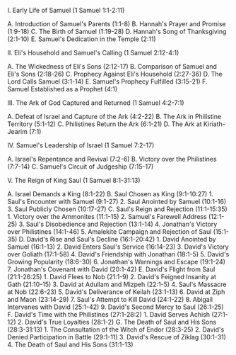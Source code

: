 I. Early Life of Samuel (1 Samuel 1:1-2:11)

   A. Introduction of Samuel's Parents (1:1-8)
   B. Hannah's Prayer and Promise (1:9-18)
   C. The Birth of Samuel (1:19-28)
   D. Hannah's Song of Thanksgiving (2:1-10)
   E. Samuel's Dedication in the Temple (2:11)

II. Eli's Household and Samuel's Calling (1 Samuel 2:12-4:1)

   A. The Wickedness of Eli's Sons (2:12-17)
   B. Comparison of Samuel and Eli's Sons (2:18-26)
   C. Prophecy Against Eli's Household (2:27-36)
   D. The Lord Calls Samuel (3:1-14)
   E. Samuel's Prophecy Fulfilled (3:15-21)
   F. Samuel Established as a Prophet (4:1)

III. The Ark of God Captured and Returned (1 Samuel 4:2-7:1)

   A. Defeat of Israel and Capture of the Ark (4:2-22)
   B. The Ark in Philistine Territory (5:1-12)
   C. Philistines Return the Ark (6:1-21)
   D. The Ark at Kiriath-Jearim (7:1)

IV. Samuel's Leadership of Israel (1 Samuel 7:2-17)

   A. Israel's Repentance and Revival (7:2-6)
   B. Victory over the Philistines (7:7-14)
   C. Samuel's Circuit of Judgeship (7:15-17)

V. The Reign of King Saul (1 Samuel 8:1-31:13)

   A. Israel Demands a King (8:1-22)
   B. Saul Chosen as King (9:1-10:27)
      1. Saul's Encounter with Samuel (9:1-27)
      2. Saul Anointed by Samuel (10:1-16)
      3. Saul Publicly Chosen (10:17-27)
   C. Saul's Reign and Rejection (11:1-15:35)
      1. Victory over the Ammonites (11:1-15)
      2. Samuel's Farewell Address (12:1-25)
      3. Saul's Disobedience and Rejection (13:1-14)
      4. Jonathan's Victory over Philistines (14:1-46)
      5. Amalekite Campaign and Rejection of Saul (15:1-35)
   D. David's Rise and Saul's Decline (16:1-20:42)
      1. David Anointed by Samuel (16:1-13)
      2. David Enters Saul's Service (16:14-23)
      3. David's Victory over Goliath (17:1-58)
      4. David's Friendship with Jonathan (18:1-5)
      5. David's Growing Popularity (18:6-30)
      6. Jonathan's Warnings and Escape (19:1-24)
      7. Jonathan's Covenant with David (20:1-42)
   E. David's Flight from Saul (21:1-26:25)
      1. David Flees to Nob (21:1-9)
      2. David's Feigned Insanity at Gath (21:10-15)
      3. David at Adullam and Mizpeh (22:1-5)
      4. Saul's Massacre at Nob (22:6-23)
      5. David's Deliverance of Keilah (23:1-13)
      6. David at Ziph and Maon (23:14-29)
      7. Saul's Attempt to Kill David (24:1-22)
      8. Abigail Intervenes with David (25:1-42)
      9. David's Second Mercy to Saul (26:1-25)
   F. David's Time with the Philistines (27:1-28:2)
      1. David Serves Achish (27:1-12)
      2. David's True Loyalties (28:1-2)
   G. The Death of Saul and His Sons (28:3-31:13)
      1. The Consultation of the Witch of Endor (28:3-25)
      2. David's Denied Participation in Battle (29:1-11)
      3. David's Rescue of Ziklag (30:1-31)
      4. The Death of Saul and His Sons (31:1-13)